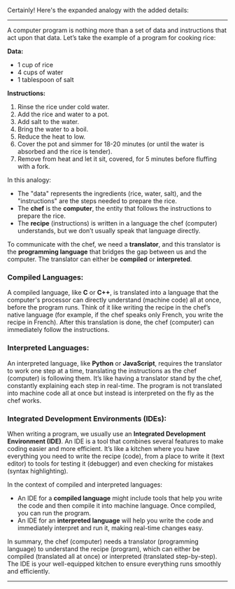 Certainly! Here's the expanded analogy with the added details:

---

A computer program is nothing more than a set of data and instructions that act upon that data. Let’s take the example of a program for cooking rice:

**Data:**
- 1 cup of rice
- 4 cups of water
- 1 tablespoon of salt

**Instructions:**
1. Rinse the rice under cold water.
2. Add the rice and water to a pot.
3. Add salt to the water.
4. Bring the water to a boil.
5. Reduce the heat to low.
6. Cover the pot and simmer for 18-20 minutes (or until the water is absorbed and the rice is tender).
7. Remove from heat and let it sit, covered, for 5 minutes before fluffing with a fork.

In this analogy:
- The "data" represents the ingredients (rice, water, salt), and the "instructions" are the steps needed to prepare the rice.
- The **chef** is the **computer**, the entity that follows the instructions to prepare the rice.
- The **recipe** (instructions) is written in a language the chef (computer) understands, but we don’t usually speak that language directly.

To communicate with the chef, we need a **translator**, and this translator is the **programming language** that bridges the gap between us and the computer. The translator can either be **compiled** or **interpreted**.

### Compiled Languages:
A compiled language, like **C** or **C++**, is translated into a language that the computer's processor can directly understand (machine code) all at once, before the program runs. Think of it like writing the recipe in the chef’s native language (for example, if the chef speaks only French, you write the recipe in French). After this translation is done, the chef (computer) can immediately follow the instructions.

### Interpreted Languages:
An interpreted language, like **Python** or **JavaScript**, requires the translator to work one step at a time, translating the instructions as the chef (computer) is following them. It’s like having a translator stand by the chef, constantly explaining each step in real-time. The program is not translated into machine code all at once but instead is interpreted on the fly as the chef works.

### Integrated Development Environments (IDEs):
When writing a program, we usually use an **Integrated Development Environment (IDE)**. An IDE is a tool that combines several features to make coding easier and more efficient. It’s like a kitchen where you have everything you need to write the recipe (code), from a place to write it (text editor) to tools for testing it (debugger) and even checking for mistakes (syntax highlighting). 

In the context of compiled and interpreted languages:
- An IDE for a **compiled language** might include tools that help you write the code and then compile it into machine language. Once compiled, you can run the program.
- An IDE for an **interpreted language** will help you write the code and immediately interpret and run it, making real-time changes easy.

In summary, the chef (computer) needs a translator (programming language) to understand the recipe (program), which can either be compiled (translated all at once) or interpreted (translated step-by-step). The IDE is your well-equipped kitchen to ensure everything runs smoothly and efficiently.

---